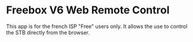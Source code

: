 Freebox V6 Web Remote Control
=

This app is for the french ISP "Free" users only. It allows the use to control the STB directly from the browser.

